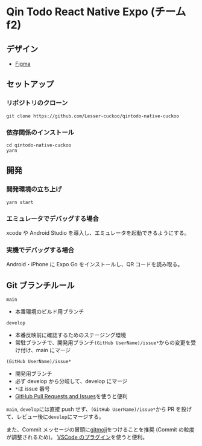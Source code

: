 # Qin Todo React Native Expo (チーム f2)

## デザイン

- [Figma](https://www.figma.com/file/SNPCXNu0V6k6wHS4piYyS2/Qin-Todo?node-id=104%3A1925)

## セットアップ

### リポジトリのクローン

```
git clone https://github.com/Lesser-cuckoo/qintodo-native-cuckoo
```

### 依存関係のインストール

```
cd qintodo-native-cuckoo
yarn
```

## 開発

### 開発環境の立ち上げ

```
yarn start
```

### エミュレータでデバッグする場合

xcode や Android Studio を導入し、エミュレータを起動できるようにする。

### 実機でデバッグする場合

Android・iPhone に Expo Go をインストールし、QR コードを読み取る。

## Git ブランチルール

`main`

- 本番環境のビルド用ブランチ

`develop`

- 本番反映前に確認するためのステージング環境
- 常駐ブランチで、開発用ブランチ`(GitHub UserName)/issue*`からの変更を受け付け、main にマージ

`(GitHub UserName)/issue*`

- 開発用ブランチ
- 必ず develop から分岐して、develop にマージ
- `*`は issue 番号
- [GitHub Pull Requests and Issues](https://marketplace.visualstudio.com/items?itemName=GitHub.vscode-pull-request-github)を使うと便利

`main`, `develop`には直接 push せず、`(GitHub UserName)/issue*`から PR を投げて、レビュー後に`develop`にマージする。

また、Commit メッセージの冒頭に[gitmoji](https://gitmoji.dev/)をつけることを推奨 (Commit の粒度が調整されるため)。
[VSCode のプラグイン](https://marketplace.visualstudio.com/items?itemName=seatonjiang.gitmoji-vscode)を使うと便利。
